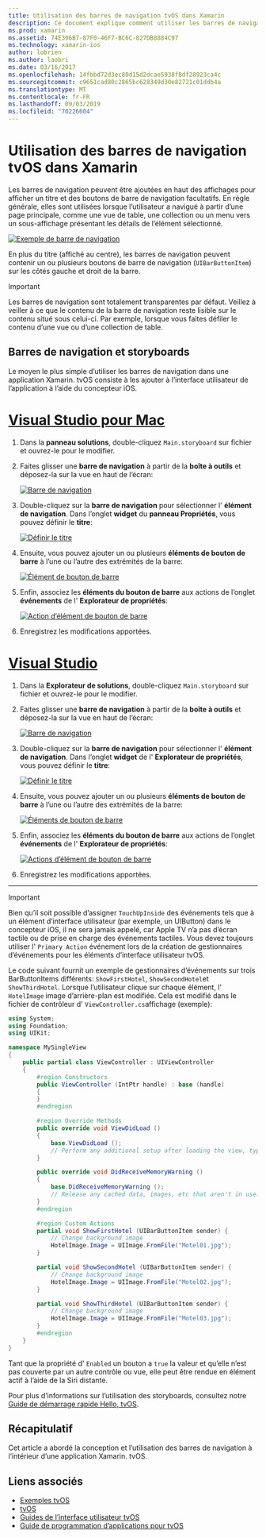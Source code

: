 ```yaml
---
title: Utilisation des barres de navigation tvOS dans Xamarin
description: Ce document explique comment utiliser les barres de navigation dans une application tvOS générée avec Xamarin. Elle traite de la configuration des barres de navigation dans un Storyboard et de la réponse aux événements de ces boutons.
ms.prod: xamarin
ms.assetid: 74E396B7-87F0-46F7-BC6C-827DB8884C97
ms.technology: xamarin-ios
author: lobrien
ms.author: laobri
ms.date: 03/16/2017
ms.openlocfilehash: 14fbbd72d3ec80d15d2dcae5938f8df28923ca4c
ms.sourcegitcommit: c9651cad80c2865bc628349d30e82721c01ddb4a
ms.translationtype: MT
ms.contentlocale: fr-FR
ms.lasthandoff: 09/03/2019
ms.locfileid: "70226604"
---
```

# <a name="working-with-tvos-navigation-bars-in-xamarin"></a>Utilisation des barres de navigation tvOS dans Xamarin

Les barres de navigation peuvent être ajoutées en haut des affichages pour afficher un titre et des boutons de barre de navigation facultatifs. En règle générale, elles sont utilisées lorsque l’utilisateur a navigué à partir d’une page principale, comme une vue de table, une collection ou un menu vers un sous-affichage présentant les détails de l’élément sélectionné.

[![](navigation-bars-images/navbar01.png "Exemple de barre de navigation")](navigation-bars-images/navbar01.png#lightbox)

En plus du titre (affiché au centre), les barres de navigation peuvent contenir un ou plusieurs boutons de barre de navigation (`UIBarButtonItem`) sur les côtés gauche et droit de la barre.

> [!IMPORTANT]
> Les barres de navigation sont totalement transparentes par défaut. Veillez à veiller à ce que le contenu de la barre de navigation reste lisible sur le contenu situé sous celui-ci. Par exemple, lorsque vous faites défiler le contenu d’une vue ou d’une collection de table.

<a name="Navigation-Bars-and-Storyboards" />

## <a name="navigation-bars-and-storyboards"></a>Barres de navigation et storyboards

Le moyen le plus simple d’utiliser les barres de navigation dans une application Xamarin. tvOS consiste à les ajouter à l’interface utilisateur de l’application à l’aide du concepteur iOS.

# <a name="visual-studio-for-mactabmacos"></a>[Visual Studio pour Mac](#tab/macos)

1. Dans la **panneau solutions**, double-cliquez `Main.storyboard` sur fichier et ouvrez-le pour le modifier.
1. Faites glisser une **barre de navigation** à partir de la **boîte à outils** et déposez-la sur la vue en haut de l’écran:

    [![](navigation-bars-images/navbar02.png "Barre de navigation")](navigation-bars-images/navbar02.png#lightbox)
1. Double-cliquez sur la **barre de navigation** pour sélectionner l' **élément de navigation**. Dans l’onglet **widget** du **panneau Propriétés**, vous pouvez définir le **titre**:

    [![](navigation-bars-images/navbar03.png "Définir le titre")](navigation-bars-images/navbar03.png#lightbox)
1. Ensuite, vous pouvez ajouter un ou plusieurs **éléments de bouton de barre** à l’une ou l’autre des extrémités de la barre:

    [![](navigation-bars-images/navbar04.png "Élément de bouton de barre")](navigation-bars-images/navbar04.png#lightbox)
1. Enfin, associez les **éléments du bouton de barre** aux actions de l’onglet **événements** de l' **Explorateur de propriétés**:

    [![](navigation-bars-images/navbar05.png "Action d’élément de bouton de barre")](navigation-bars-images/navbar05.png#lightbox)
1. Enregistrez les modifications apportées.


# <a name="visual-studiotabwindows"></a>[Visual Studio](#tab/windows)


1. Dans la **Explorateur de solutions**, double-cliquez `Main.storyboard` sur fichier et ouvrez-le pour le modifier.
1. Faites glisser une **barre de navigation** à partir de la **boîte à outils** et déposez-la sur la vue en haut de l’écran:

    [![](navigation-bars-images/navbar02-vs.png "Barre de navigation")](navigation-bars-images/navbar02-vs.png#lightbox)
1. Double-cliquez sur la **barre de navigation** pour sélectionner l' **élément de navigation**. Dans l’onglet **widget** de l' **Explorateur de propriétés**, vous pouvez définir le **titre**:

    [![](navigation-bars-images/navbar03-vs.png "Définir le titre")](navigation-bars-images/navbar03-vs.png#lightbox)
1. Ensuite, vous pouvez ajouter un ou plusieurs **éléments de bouton de barre** à l’une ou l’autre des extrémités de la barre:

    [![](navigation-bars-images/navbar04-vs.png "Éléments de bouton de barre")](navigation-bars-images/navbar04-vs.png#lightbox)
1. Enfin, associez les **éléments du bouton de barre** aux actions de l’onglet **événements** de l' **Explorateur de propriétés**:

    [![](navigation-bars-images/navbar05-vs.png "Actions d’élément de bouton de barre")](navigation-bars-images/navbar05-vs.png#lightbox)
1. Enregistrez les modifications apportées.


-----

> [!IMPORTANT]
> Bien qu’il soit possible d’assigner `TouchUpInside` des événements tels que à un élément d’interface utilisateur (par exemple, un UIButton) dans le concepteur iOS, il ne sera jamais appelé, car Apple TV n’a pas d’écran tactile ou de prise en charge des événements tactiles. Vous devez toujours utiliser l' `Primary Action` événement lors de la création de gestionnaires d’événements pour les éléments d’interface utilisateur tvOS.

Le code suivant fournit un exemple de gestionnaires d’événements sur trois BarButtonItems différents: `ShowFirstHotel`, `ShowSecondHotel`et `ShowThirdHotel`. Lorsque l’utilisateur clique sur chaque élément, l' `HotelImage` image d’arrière-plan est modifiée. Cela est modifié dans le fichier de contrôleur d' `ViewController.cs`affichage (exemple):

```csharp
using System;
using Foundation;
using UIKit;

namespace MySingleView
{
    public partial class ViewController : UIViewController
    {
        #region Constructors
        public ViewController (IntPtr handle) : base (handle)
        {
        }
        #endregion

        #region Override Methods
        public override void ViewDidLoad ()
        {
            base.ViewDidLoad ();
            // Perform any additional setup after loading the view, typically from a nib.
        }

        public override void DidReceiveMemoryWarning ()
        {
            base.DidReceiveMemoryWarning ();
            // Release any cached data, images, etc that aren't in use.
        }
        #endregion

        #region Custom Actions
        partial void ShowFirstHotel (UIBarButtonItem sender) {
            // Change background image
            HotelImage.Image = UIImage.FromFile("Motel01.jpg");
        }

        partial void ShowSecondHotel (UIBarButtonItem sender) {
            // Change background image
            HotelImage.Image = UIImage.FromFile("Motel02.jpg");
        }

        partial void ShowThirdHotel (UIBarButtonItem sender) {
            // Change background image
            HotelImage.Image = UIImage.FromFile("Motel03.jpg");
        }
        #endregion
    }
}
```

Tant que la propriété d' `Enabled` un bouton a `true` la valeur et qu’elle n’est pas couverte par un autre contrôle ou vue, elle peut être rendue en élément actif à l’aide de la Siri distante.

Pour plus d’informations sur l’utilisation des storyboards, consultez notre [Guide de démarrage rapide Hello, tvOS](~/ios/tvos/get-started/hello-tvos.md).

<a name="Summary" />

## <a name="summary"></a>Récapitulatif

Cet article a abordé la conception et l’utilisation des barres de navigation à l’intérieur d’une application Xamarin. tvOS.



## <a name="related-links"></a>Liens associés

- [Exemples tvOS](https://docs.microsoft.com/samples/browse/?products=xamarin&term=Xamarin.iOS+tvOS)
- [tvOS](https://developer.apple.com/tvos/)
- [Guides de l’interface utilisateur tvOS](https://developer.apple.com/tvos/human-interface-guidelines/)
- [Guide de programmation d’applications pour tvOS](https://developer.apple.com/library/prerelease/tvos/documentation/General/Conceptual/AppleTV_PG/)
